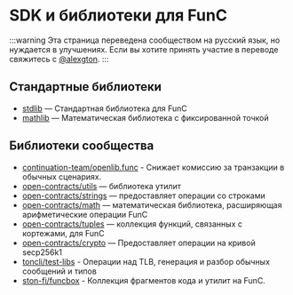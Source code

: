 # SDK и библиотеки для FunC

:::warning
Эта страница переведена сообществом на русский язык, но нуждается в улучшениях. Если вы хотите принять участие в переводе свяжитесь с [@alexgton](https://t.me/alexgton).
:::

## Стандартные библиотеки

- [stdlib](https://github.com/ton-blockchain/ton/blob/master/crypto/smartcont/stdlib.fc) — Стандартная библиотека для FunC
- [mathlib](https://github.com/ton-blockchain/ton/blob/master/crypto/smartcont/mathlib.fc) — Математическая библиотека с фиксированной точкой

## Библиотеки сообщества

- [continuation-team/openlib.func](https://github.com/continuation-team/openlib.func) - Снижает комиссию за транзакции в обычных сценариях.
- [open-contracts/utils](https://github.com/TonoxDeFi/open-contracts/tree/main/contracts/utils) — библиотека утилит
- [open-contracts/strings](https://github.com/TonoxDeFi/open-contracts/tree/main/contracts/strings) — предоставляет операции со строками
- [open-contracts/math](https://github.com/TonoxDeFi/open-contracts/tree/main/contracts/math) — математическая библиотека, расширяющая арифметические операции FunC
- [open-contracts/tuples](https://github.com/TonoxDeFi/open-contracts/tree/main/contracts/tuples) — коллекция функций, связанных с кортежами, для FunC
- [open-contracts/crypto](https://github.com/TonoxDeFi/open-contracts/tree/main/contracts/crypto) — Предоставляет операции на кривой secp256k1
- [toncli/test-libs](https://github.com/disintar/toncli/tree/master/src/toncli/lib/test-libs) - Операции над TLB, генерация и разбор обычных сообщений и типов
- [ston-fi/funcbox](https://github.com/ston-fi/funcbox) - Коллекция фрагментов кода и утилит на FunC.
